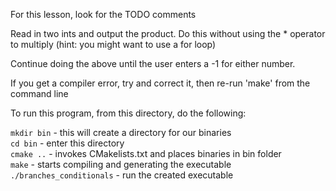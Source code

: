 
For this lesson, look for the TODO comments

Read in two ints and output the product.
Do this without using the * operator to multiply (hint: you might want to use a for loop)

Continue doing the above until the user enters a -1 for either number.


If you get a compiler error, try and correct it, then re-run 'make' from the command line 

To run this program, from this directory, do the following:

`mkdir bin`          	  - this will create a directory for our binaries<br>
`cd bin`             	  - enter this directory<br>
`cmake ..`           	  - invokes CMakelists.txt and places binaries in bin folder<br>
`make`               	  - starts compiling and generating the executable<br>
`./branches_conditionals` - run the created executable
